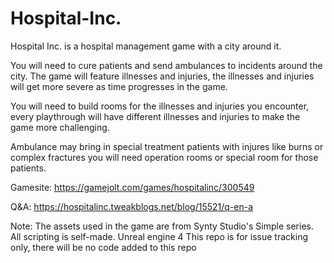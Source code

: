 # Hospital-Inc.
Hospital Inc. is a hospital management game with a city around it.

You will need to cure patients and send ambulances to incidents around the city.
The game will feature illnesses and injuries, the illnesses and injuries will get more severe as time progresses in the game.

You will need to build rooms for the illnesses and injuries you encounter, every playthrough will have different illnesses and injuries to make the game more challenging.

Ambulance may bring in special treatment patients with injures like burns or complex fractures you will need operation rooms or special room for those patients.

Gamesite:
https://gamejolt.com/games/hospitalinc/300549

Q&A:
https://hospitalinc.tweakblogs.net/blog/15521/q-en-a

Note:
The assets used in the game are from Synty Studio's Simple series.
All scripting is self-made.
Unreal engine 4
This repo is for issue tracking only, there will be no code added to this repo
